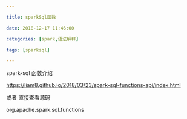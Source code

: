 ```yaml
---

title: sparkSql函数

date: 2018-12-17 11:46:00

categories: [spark,语法解释]

tags: [sparksql]

---
```




spark-sql 函数介绍

<!--more-->


https://liam8.github.io/2018/03/23/spark-sql-functions-api/index.html

或者 直接查看源码

org.apache.spark.sql.functions